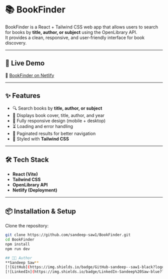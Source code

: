 # 📚 BookFinder

BookFinder is a React + Tailwind CSS web app that allows users to search for books by **title, author, or subject** using the OpenLibrary API.  
It provides a clean, responsive, and user-friendly interface for book discovery.

---

## 🚀 Live Demo
🔗 [BookFinder on Netlify](https://silver-kheer-a01f5a.netlify.app/)

---

## ✨ Features
- 🔍 Search books by **title, author, or subject**
- 📖 Displays book cover, title, author, and year
- 📱 Fully responsive design (mobile + desktop)
- ⏳ Loading and error handling
- 🧾 Paginated results for better navigation
- 🎨 Styled with **Tailwind CSS**

---

## 🛠️ Tech Stack
- **React (Vite)**
- **Tailwind CSS**
- **OpenLibrary API**
- **Netlify (Deployment)**

---

## 📦 Installation & Setup

Clone the repository:
```bash
git clone https://github.com/sandeep-saw1/BookFinder.git
cd BookFinder
npm install
npm run dev

## 👨‍💻 Author
**Sandeep Saw**  
[![GitHub](https://img.shields.io/badge/GitHub-sandeep--saw1-black?logo=github)](https://github.com/sandeep-saw1)
[![LinkedIn](https://img.shields.io/badge/LinkedIn-Sandeep%20Saw-blue?logo=linkedin)](https://www.linkedin.com/in/sandeep-saw-74402b28b)
